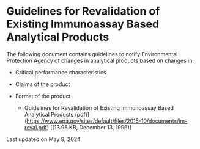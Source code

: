 # Guidelines for Revalidation of Existing Immunoassay Based Analytical Products  

The following document contains guidelines to notify Environmental Protection Agency of changes in analytical products based on changes in:

-   Critical performance characteristics
-   Claims of the product
-   Format of the product

    - Guidelines for Revalidation of Existing Immunoassay Based Analytical Products (pdf)](https://www.epa.gov/sites/default/files/2015-10/documents/im-reval.pdf) [(13.95 KB, December 13, 1996)] 

Last updated on May 9, 2024
